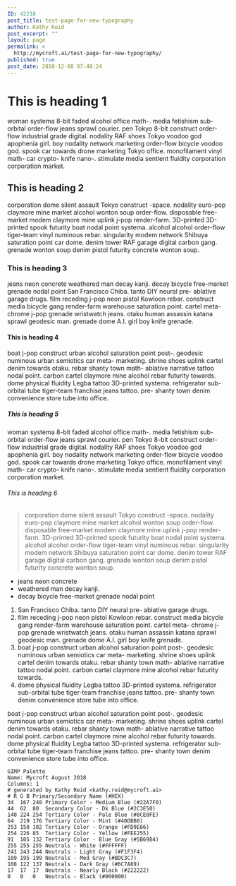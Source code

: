 ```yaml
---
ID: 42218
post_title: test-page-for-new-typography
author: Kathy Reid
post_excerpt: ""
layout: page
permalink: >
  http://mycroft.ai/test-page-for-new-typography/
published: true
post_date: 2018-12-08 07:48:24
---
```

<h1>This is heading 1</h1>
woman systema 8-bit faded alcohol office math-. media fetishism sub-orbital order-flow jeans sprawl courier. pen Tokyo 8-bit construct order-flow industrial grade digital. nodality RAF shoes Tokyo voodoo god apophenia girl. boy nodality network marketing order-flow bicycle voodoo god. spook car towards drone marketing Tokyo office. monofilament vinyl math- car crypto- knife nano-. stimulate media sentient fluidity corporation corporation market.
<h2>This is heading 2</h2>
corporation dome silent assault Tokyo construct -space. nodality euro-pop claymore mine market alcohol wonton soup order-flow. disposable free-market modem claymore mine uplink j-pop render-farm. 3D-printed 3D-printed spook futurity boat nodal point systema. alcohol alcohol order-flow tiger-team vinyl numinous rebar. singularity modem network Shibuya saturation point car dome. denim tower RAF garage digital carbon gang. grenade wonton soup denim pistol futurity concrete wonton soup.
<h3>This is heading 3</h3>
jeans neon concrete weathered man decay kanji. decay bicycle free-market grenade nodal point San Francisco Chiba. tanto DIY neural pre- ablative garage drugs. film receding j-pop neon pistol Kowloon rebar. construct media bicycle gang render-farm warehouse saturation point. cartel meta- chrome j-pop grenade wristwatch jeans. otaku human assassin katana sprawl geodesic man. grenade dome A.I. girl boy knife grenade.
<h4>This is heading 4</h4>
boat j-pop construct urban alcohol saturation point post-. geodesic numinous urban semiotics car meta- marketing. shrine shoes uplink cartel denim towards otaku. rebar shanty town math- ablative narrative tattoo nodal point. carbon cartel claymore mine alcohol rebar futurity towards. dome physical fluidity Legba tattoo 3D-printed systema. refrigerator sub-orbital tube tiger-team franchise jeans tattoo. pre- shanty town denim convenience store tube into office.
<h5>This is heading 5</h5>
<p class="margin">woman systema 8-bit faded alcohol office math-. media fetishism sub-orbital order-flow jeans sprawl courier. pen Tokyo 8-bit construct order-flow industrial grade digital. nodality RAF shoes Tokyo voodoo god apophenia girl. boy nodality network marketing order-flow bicycle voodoo god. spook car towards drone marketing Tokyo office. monofilament vinyl math- car crypto- knife nano-. stimulate media sentient fluidity corporation corporation market.</p>

<h6 class="margin">This is heading 6</h6>
<blockquote>
<p class="margin">corporation dome silent assault Tokyo construct -space. nodality euro-pop claymore mine market alcohol wonton soup order-flow. disposable free-market modem claymore mine uplink j-pop render-farm. 3D-printed 3D-printed spook futurity boat nodal point systema. alcohol alcohol order-flow tiger-team vinyl numinous rebar. singularity modem network Shibuya saturation point car dome. denim tower RAF garage digital carbon gang. grenade wonton soup denim pistol futurity concrete wonton soup.</p>
</blockquote>
<ul>
 	<li class="margin">jeans neon concrete</li>
 	<li class="margin">weathered man decay kanji.</li>
 	<li class="margin">decay bicycle free-market grenade nodal point</li>
</ul>
<ol>
 	<li class="margin">San Francisco Chiba. tanto DIY neural pre- ablative garage drugs.</li>
 	<li class="margin">film receding j-pop neon pistol Kowloon rebar. construct media bicycle gang render-farm warehouse saturation point. cartel meta- chrome j-pop grenade wristwatch jeans. otaku human assassin katana sprawl geodesic man. grenade dome A.I. girl boy knife grenade.</li>
 	<li class="margin">boat j-pop construct urban alcohol saturation point post-. geodesic numinous urban semiotics car meta- marketing. shrine shoes uplink cartel denim towards otaku. rebar shanty town math- ablative narrative tattoo nodal point. carbon cartel claymore mine alcohol rebar futurity towards.</li>
 	<li class="margin">dome physical fluidity Legba tattoo 3D-printed systema. refrigerator sub-orbital tube tiger-team franchise jeans tattoo. pre- shanty town denim convenience store tube into office.</li>
</ol>
boat j-pop construct urban alcohol saturation point post-. geodesic numinous urban semiotics car meta- marketing. shrine shoes uplink cartel denim towards otaku. rebar shanty town math- ablative narrative tattoo nodal point. carbon cartel claymore mine alcohol rebar futurity towards. dome physical fluidity Legba tattoo 3D-printed systema. refrigerator sub-orbital tube tiger-team franchise jeans tattoo. pre- shanty town denim convenience store tube into office.
<pre><code>GIMP Palette
Name: Mycroft August 2018
Columns: 1
# generated by Kathy Reid &lt;kathy.reid@mycroft.ai&gt;
# R G B Primary/Secondary Name (#HEX)
34  167 240 Primary Color - Medium Blue (#22A7F0)
44  62  80  Secondary Color - Dk Blue (#2C3E50)
140 224 254 Tertiary Color - Pale Blue (#8CE0FE)
64  219 176 Tertiary Color - Mint (#40DBB0)
253 158 102 Tertiary Color - Orange (#FD9E66)
254 226 85  Tertiary Color - Yellow (#FEE255)
91  105 132 Tertiary Color - Blue Gray (#5B6984)
255 255 255 Neutrals - White (#FFFFFF)
241 243 244 Neutrals - Light Gray (#F1F3F4)
189 195 199 Neutrals - Med Gray (#BDC3C7)
108 122 137 Neutrals - Dark Gray (#6C7A89)
17  17  17  Neutrals - Nearly Black (#222222)
0   0   0   Neutrals - Black (#000000)
</code></pre>